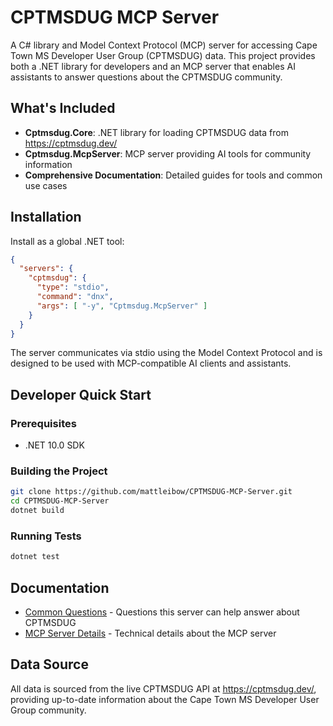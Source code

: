 # CPTMSDUG MCP Server

A C# library and Model Context Protocol (MCP) server for accessing Cape Town MS Developer User Group (CPTMSDUG) data. This project provides both a .NET library for developers and an MCP server that enables AI assistants to answer questions about the CPTMSDUG community.

## What's Included

- **Cptmsdug.Core**: .NET library for loading CPTMSDUG data from https://cptmsdug.dev/
- **Cptmsdug.McpServer**: MCP server providing AI tools for community information
- **Comprehensive Documentation**: Detailed guides for tools and common use cases

## Installation

Install as a global .NET tool:

```json
{
  "servers": {
    "cptmsdug": {
      "type": "stdio",
      "command": "dnx",
      "args": [ "-y", "Cptmsdug.McpServer" ]
    }
  }
}
```

The server communicates via stdio using the Model Context Protocol and is designed to be used with MCP-compatible AI clients and assistants.

## Developer Quick Start

### Prerequisites
- .NET 10.0 SDK

### Building the Project
```bash
git clone https://github.com/mattleibow/CPTMSDUG-MCP-Server.git
cd CPTMSDUG-MCP-Server
dotnet build
```

### Running Tests
```bash
dotnet test
```

## Documentation

- [Common Questions](docs/questions.md) - Questions this server can help answer about CPTMSDUG
- [MCP Server Details](src/Cptmsdug.McpServer/README.md) - Technical details about the MCP server

## Data Source

All data is sourced from the live CPTMSDUG API at https://cptmsdug.dev/, providing up-to-date information about the Cape Town MS Developer User Group community.

